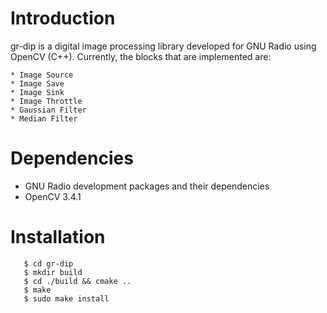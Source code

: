 # Introduction

gr-dip is a digital image processing library developed for GNU Radio using
OpenCV (C++). Currently, the blocks that are implemented are:

    * Image Source
    * Image Save
    * Image Sink
    * Image Throttle
    * Gaussian Filter
    * Median Filter

# Dependencies

* GNU Radio development packages and their dependencies
* OpenCV 3.4.1

# Installation

	   $ cd gr-dip
       $ mkdir build
       $ cd ./build && cmake ..
       $ make
       $ sudo make install
